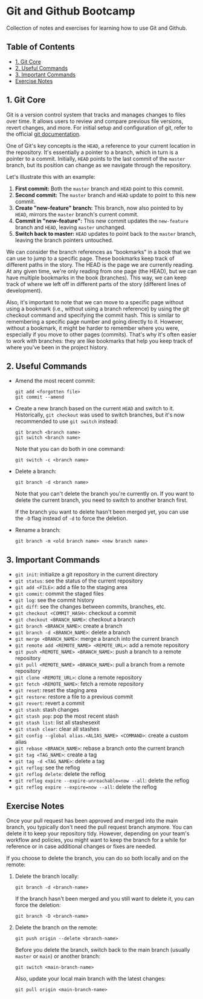 <!-- omit in toc -->
# Git and Github Bootcamp

Collection of notes and exercises for learning how to use Git and Github.

<!-- omit in toc -->
## Table of Contents

- [1. Git Core](#1-git-core)
- [2. Useful Commands](#2-useful-commands)
- [3. Important Commands](#3-important-commands)
- [Exercise Notes](#exercise-notes)

## 1. Git Core

Git is a version control system that tracks and manages changes to files over time. It allows users to review and compare previous file versions, revert changes, and more. For initial setup and configuration of git, refer to the official [git documentation](https://git-scm.com/book/en/v2/Appendix-C%3A-Git-Commands-Setup-and-Config).

One of Git's key concepts is the `HEAD`, a reference to your current location in the repository. It's essentially a pointer to a branch, which in turn is a pointer to a commit. Initially, `HEAD` points to the last commit of the `master` branch, but its position can change as we navigate through the repository.

Let's illustrate this with an example:

1. **First commit:** Both the `master` branch and `HEAD` point to this commit.
2. **Second commit:** The `master` branch and `HEAD` update to point to this new commit.
3. **Create "new-feature" branch:** This branch, now also pointed to by `HEAD`, mirrors the `master` branch's current commit.
4. **Commit in "new-feature":** This new commit updates the `new-feature` branch and `HEAD`, leaving `master` unchanged.
5. **Switch back to master:** `HEAD` updates to point back to the `master` branch, leaving the branch pointers untouched.

We can consider the branch references as "bookmarks" in a book that we can use to jump to a specific page. These bookmarks keep track of different paths in the story. The HEAD is the page we are currently reading. At any given time, we're only reading from one page (the HEAD), but we can have multiple bookmarks in the book (branches). This way, we can keep track of where we left off in different parts of the story (different lines of development).

Also, it's important to note that we can move to a specific page without using a bookmark (i.e., without using a branch reference) by using the git checkout command and specifying the commit hash. This is similar to remembering a specific page number and going directly to it. However, without a bookmark, it might be harder to remember where you were, especially if you move to other pages (commits). That's why it's often easier to work with branches: they are like bookmarks that help you keep track of where you've been in the project history.

## 2. Useful Commands

- Amend the most recent commit:

   ```shell
   git add <forgotten file>
   git commit --amend
   ```

- Create a new branch based on the current `HEAD` and switch to it. Historically, `git checkout` was used to switch branches, but it's now recommended to use `git switch` instead:

   ```shell
   git branch <branch name>
   git switch <branch name>
   ```

   Note that you can do both in one command:

   ```shell
   git switch -c <branch name>
   ```

- Delete a branch:

   ```shell
   git branch -d <branch name>
   ```

   Note that you can't delete the branch you're currently on. If you want to delete the current branch, you need to switch to another branch first.

   If the branch you want to delete hasn't been merged yet, you can use the `-D` flag instead of `-d` to force the deletion.

- Rename a branch:

   ```shell
   git branch -m <old branch name> <new branch name>
   ```

## 3. Important Commands

- `git init`: initialize a git repository in the current directory
- `git status`: see the status of the current repository
- `git add <FILE>`: add a file to the staging area
- `git commit`: commit the staged files
- `git log`: see the commit history
- `git diff`: see the changes between commits, branches, etc.
- `git checkout <COMMIT_HASH>`: checkout a commit
- `git checkout <BRANCH_NAME>`: checkout a branch
- `git branch <BRANCH_NAME>`: create a branch
- `git branch -d <BRANCH_NAME>`: delete a branch
- `git merge <BRANCH_NAME>`: merge a branch into the current branch
- `git remote add <REMOTE_NAME> <REMOTE_URL>`: add a remote repository
- `git push <REMOTE_NAME> <BRANCH_NAME>`: push a branch to a remote repository
- `git pull <REMOTE_NAME> <BRANCH_NAME>`: pull a branch from a remote repository
- `git clone <REMOTE_URL>`: clone a remote repository
- `git fetch <REMOTE_NAME>`: fetch a remote repository
- `git reset`: reset the staging area
- `git restore`: restore a file to a previous commit
- `git revert`: revert a commit
- `git stash`: stash changes
- `git stash pop`: pop the most recent stash
- `git stash list`: list all stashesexit
- `git stash clear`: clear all stashes
- `git config --global alias.<ALIAS_NAME> <COMMAND>`: create a custom alias
- `git rebase <BRANCH_NAME>`: rebase a branch onto the current branch
- `git tag <TAG_NAME>`: create a tag
- `git tag -d <TAG_NAME>`: delete a tag
- `git reflog`: see the reflog
- `git reflog delete`: delete the reflog
- `git reflog expire --expire-unreachable=now --all`: delete the reflog
- `git reflog expire --expire=now --all`: delete the reflog

## Exercise Notes

Once your pull request has been approved and merged into the main branch, you typically don't need the pull request branch anymore. You can delete it to keep your repository tidy. However, depending on your team's workflow and policies, you might want to keep the branch for a while for reference or in case additional changes or fixes are needed.

If you choose to delete the branch, you can do so both locally and on the remote:

1. Delete the branch locally:

   ```shell
   git branch -d <branch-name>
   ```

   If the branch hasn't been merged and you still want to delete it, you can force the deletion:

   ```shell
   git branch -D <branch-name>
   ```

2. Delete the branch on the remote:

   ```shell
   git push origin --delete <branch-name>
   ```

   Before you delete the branch, switch back to the main branch (usually `master` or `main`) or another branch:

   ```shell
   git switch <main-branch-name>
   ```

   Also, update your local main branch with the latest changes:

   ```shell
   git pull origin <main-branch-name>
   ```